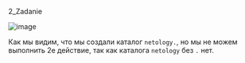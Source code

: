 2_Zadanie

![image](https://github.com/stensil4rt/netology/assets/62753044/59257933-7cd9-48a2-ac60-9ed867f731f7)

Как мы видим, что мы создали каталог ``netology.``, но мы не можем выполнить 2е действие, так как каталога ``netology`` без ``.`` нет.
